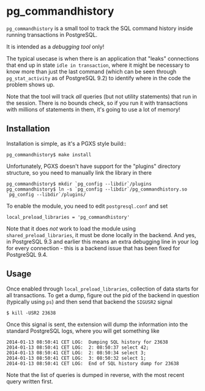pg_commandhistory
=================
`pg_commandhistory` is a small tool to track the SQL command history
inside running transactions in PostgreSQL.

It is intended as a *debugging tool* only!

The typical usecase is when there is an application that "leaks" connections
that end up in state `idle in transaction`, where it might be necessary to
know more than just the last command (which can be seen through
`pg_stat_activity` as of PostgreSQL 9.2) to identify where in the code the
problem shows up.

Note that the tool will track *all* queries (but not utility statements)
that run in the session. There is no bounds check, so if you run it with
transactions with millions of statements in them, it's going to use a lot
of memory!

Installation
------------
Installation is simple, as it's a PGXS style build::

	pg_commandhistory$ make install

Unfortunately, PGXS doesn't have support for the "plugins" directory
structure, so you need to manually link the library in there

	pg_commandhistory$ mkdir `pg_config --libdir`/plugins
	pg_commandhistory$ ln -s `pg_config --libdir`/pg_commandhistory.so `pg_config --libdir`/plugins/

To enable the module, you need to edit `postgresql.conf` and set

	local_preload_libraries = 'pg_commandhistory'

Note that it does *not* work to load the module using
`shared_preload_libraries`, it must be done locally in the backend. And yes,
in PostgreSQL 9.3 and earlier this means an extra debugging line in your
log for every connection - this is a backend issue that has been fixed for
PostgreSQL 9.4.

Usage
-----
Once enabled through `local_preload_libraries`, collection of data starts
for all transactions. To get a dump, figure out the pid of the backend
in question (typically using `ps`) and then send that backend the
`SIGUSR2` signal

	$ kill -USR2 23638

Once this signal is sent, the extension will dump the information into the
standard PostgreSQL logs, where you will get something like

	2014-01-13 08:50:41 CET LOG:  Dumping SQL history for 23638
	2014-01-13 08:50:41 CET LOG:  2: 08:50:37 select 42;
	2014-01-13 08:50:41 CET LOG:  2: 08:50:34 select 3;
	2014-01-13 08:50:41 CET LOG:  3: 08:50:32 select 1;
	2014-01-13 08:50:41 CET LOG:  End of SQL history dump for 23638

Note that the list of queries is dumped in reverse, with the most recent
query written first.
